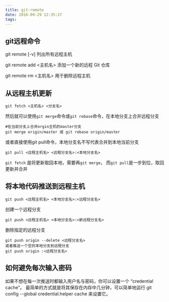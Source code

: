 ```yaml
---
title: git-remote
date: 2016-09-29 12:35:17
tags:
---
```

## git远程命令

  git remote [-v]  列出所有远程主机

  git remote add <主机名> <url> 添加一个新的远程 Git 仓库

  git remote rm <主机名> <url> 用于删除远程主机

<!-- more -->

## 从远程主机更新

    git fetch <主机名> <分支名>
然后就可以使用`git merge`命令或`git rebase`命令，在本地分支上合并远程分支  

    #在当前分支上合并orgin主机的master分支
    git merge origin/master 或 git rebase origin/master  

或者直接使用git pull命令，本地分支名不写代表合并到本地当前分支  

    git pull <远程主机名> <远程分支名>:<本地分支名> 

`git fetch` 是将更新取回本地，需要再`git merge`， 而`git pull`是一步到位，取回更新并合并

## 将本地代码推送到远程主机

    git push <远程主机名> <本地分支名>:<远程分支名>
    
创建一个远程分支

    git push <远程主机名> <本地分支名>:<新远程分支名>

删除指定的远程分支
    
    git push origin --delete <远程分支名>
    或者推送一个空的本地分支到远程分支
    git push origin :<远程分支名>

## 如何避免每次输入密码

如果不想在每一次推送时都输入用户名与密码，你可以设置一个 “credential cache”。 最简单的方式就是将其保存在内存中几分钟，可以简单地运行 git config --global credential.helper cache 来设置它。